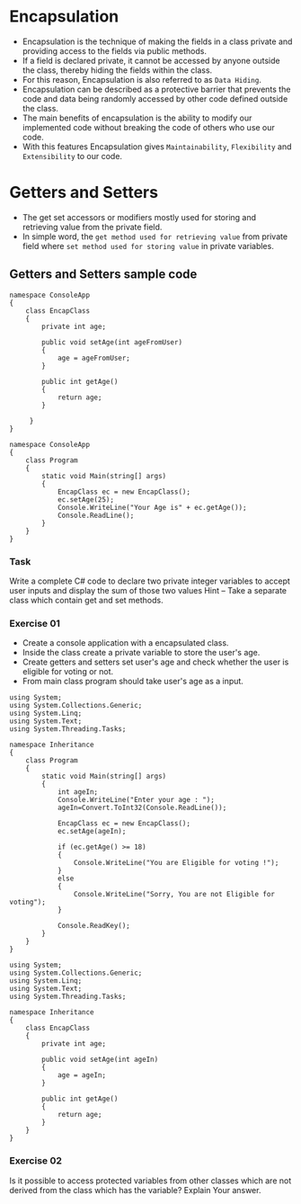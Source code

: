 # Encapsulation 

- Encapsulation is the technique of making the fields in a class private and providing access to the fields via public methods.
- If a field is declared private, it cannot be accessed by anyone outside the class, thereby hiding the fields within the class.
- For this reason, Encapsulation is also referred to as ```Data Hiding```.
- Encapsulation can be described as a protective barrier that prevents the code and data being randomly accessed by other code defined outside the class.
- The main benefits of encapsulation is the ability to modify our implemented code without breaking the code of others who use our code.
- With this features Encapsulation gives ```Maintainability```, ```Flexibility``` and ```Extensibility``` to our code.

# Getters and Setters

- The get set accessors or modifiers mostly used for storing and retrieving value from the private field.
- In simple word, the ```get method used for retrieving value``` from private field where ```set method used for storing value``` in private variables.

## Getters and Setters sample code
```
namespace ConsoleApp
{
    class EncapClass
    {
        private int age;
        
        public void setAge(int ageFromUser)
        {
            age = ageFromUser;
        }
        
        public int getAge()
        {
            return age;
        }
        
     }
}
```

```
namespace ConsoleApp
{
    class Program
    {
        static void Main(string[] args)
        {
            EncapClass ec = new EncapClass();
            ec.setAge(25);
            Console.WriteLine("Your Age is" + ec.getAge());
            Console.ReadLine();
        }
    }
}
```

### Task

Write a complete C# code to declare two private integer variables to accept user inputs and display the sum of those two values
Hint – Take a separate class which contain get and set methods.

### Exercise 01
- Create a console application with a encapsulated class.
- Inside the class create a private variable to store the user's age.
- Create getters and setters set user's age and check whether the user is eligible for voting or not.
- From main class program should take user's age as a input.
```
using System;
using System.Collections.Generic;
using System.Linq;
using System.Text;
using System.Threading.Tasks;

namespace Inheritance
{
    class Program
    {
        static void Main(string[] args)
        {
            int ageIn;
            Console.WriteLine("Enter your age : ");
            ageIn=Convert.ToInt32(Console.ReadLine());

            EncapClass ec = new EncapClass();
            ec.setAge(ageIn);

            if (ec.getAge() >= 18)
            {
                Console.WriteLine("You are Eligible for voting !");
            }
            else
            {
                Console.WriteLine("Sorry, You are not Eligible for voting");
            }

            Console.ReadKey();
        }
    }
}

```
```
using System;
using System.Collections.Generic;
using System.Linq;
using System.Text;
using System.Threading.Tasks;

namespace Inheritance
{
    class EncapClass
    {
        private int age;

        public void setAge(int ageIn)
        {
            age = ageIn;
        }

        public int getAge()
        {
            return age;
        }
    }
}

```

### Exercise 02
Is it possible to access protected variables from other classes which are not derived from the class which has the variable? Explain Your answer.
